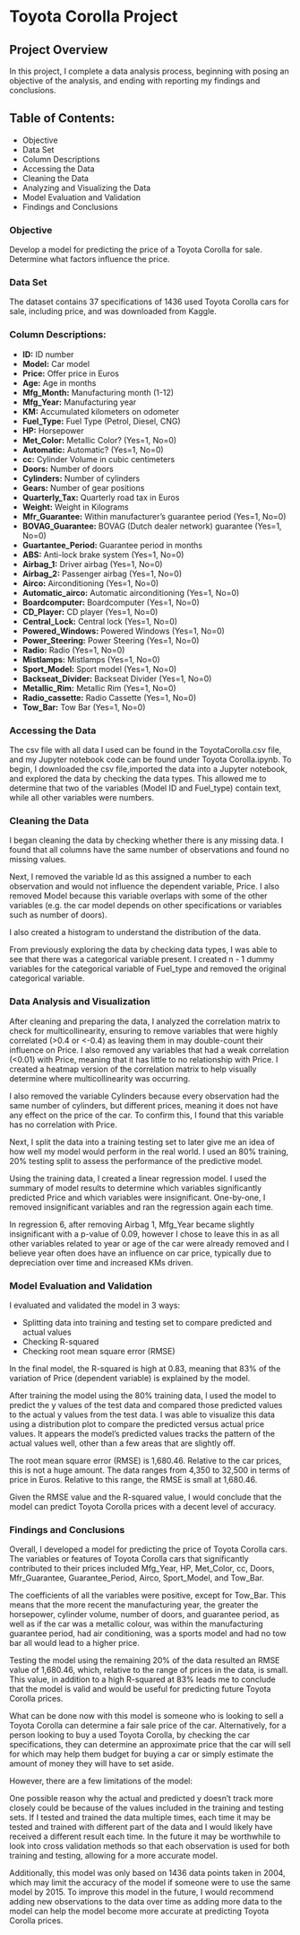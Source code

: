 # Toyota Corolla Project

## Project Overview 

In this project, I complete a data analysis process, beginning with posing an objective of the analysis, and ending with reporting my findings and conclusions. 


## Table of Contents: 
* Objective
* Data Set
* Column Descriptions
* Accessing the Data
* Cleaning the Data
* Analyzing and Visualizing the Data 
* Model Evaluation and Validation
* Findings and Conclusions


### Objective

Develop a model for predicting the price of a Toyota Corolla for sale. Determine what factors influence the price. 


### Data Set

The dataset contains 37 specifications of 1436 used Toyota Corolla cars for sale, including price, and was downloaded from Kaggle. 

### Column Descriptions:

* **ID:** ID number
* **Model:** Car model
* **Price:** Offer price in Euros
* **Age:** Age in months
* **Mfg_Month:** Manufacturing month (1-12)
* **Mfg_Year:** Manufacturing year
* **KM:** Accumulated kilometers on odometer
* **Fuel_Type:** Fuel Type (Petrol, Diesel, CNG)
* **HP:** Horsepower
* **Met_Color:** Metallic Color? (Yes=1, No=0)
* **Automatic:** Automatic? (Yes=1, No=0)
* **cc:** Cylinder Volume in cubic centimeters
* **Doors:** Number of doors
* **Cylinders:** Number of cylinders
* **Gears:** Number of gear positions
* **Quarterly_Tax:** Quarterly road tax in Euros
* **Weight:** Weight in Kilograms
* **Mfr_Guarantee:** Within manufacturer’s guarantee period (Yes=1, No=0)
* **BOVAG_Guarantee:** BOVAG (Dutch dealer network) guarantee (Yes=1, No=0)
* **Guartantee_Period:** Guarantee period in months
* **ABS:** Anti-lock brake system (Yes=1, No=0)
* **Airbag_1:** Driver airbag (Yes=1, No=0)
* **Airbag_2:** Passenger airbag (Yes=1, No=0)
* **Airco:** Airconditioning (Yes=1, No=0)
* **Automatic_airco:** Automatic airconditioning (Yes=1, No=0)
* **Boardcomputer:** Boardcomputer (Yes=1, No=0)
* **CD_Player:** CD player (Yes=1, No=0)
* **Central_Lock:** Central lock (Yes=1, No=0)
* **Powered_Windows:** Powered Windows (Yes=1, No=0)
* **Power_Steering:** Power Steering (Yes=1, No=0)
* **Radio:** Radio (Yes=1, No=0)
* **Mistlamps:** Mistlamps (Yes=1, No=0)
* **Sport_Model:** Sport model (Yes=1, No=0)
* **Backseat_Divider:** Backseat Divider (Yes=1, No=0)
* **Metallic_Rim:** Metallic Rim (Yes=1, No=0)
* **Radio_cassette:** Radio Cassette (Yes=1, No=0)
* **Tow_Bar:** Tow Bar (Yes=1, No=0)


### Accessing the Data

The csv file with all data I used can be found in the ToyotaCorolla.csv file, and my Jupyter notebook code can be found under Toyota Corolla.ipynb. To begin, I downloaded the csv file,imported the data into a Jupyter notebook, and explored the data by checking the data types. This allowed me to determine that two of the variables (Model ID and Fuel_type) contain text, while all other variables were numbers. 

### Cleaning the Data

I began cleaning the data by checking whether there is any missing data. I found that all columns have the same number of observations and found no missing values.

Next, I removed the variable Id as this assigned a number to each observation and would not influence the dependent variable, Price. I also removed Model because this variable overlaps with some of the other variables (e.g. the car model depends on other specifications or variables such as number of doors).

I also created a histogram to understand the distribution of the data.  

From previously exploring the data by checking data types, I was able to see that there was a categorical variable present. I created n - 1 dummy variables for the categorical variable of Fuel_type and removed the original categorical variable. 

### Data Analysis and Visualization

After cleaning and preparing the data, I analyzed the correlation matrix to check for multicollinearity, ensuring to remove variables that were highly correlated (>0.4 or <-0.4) as leaving them in may double-count their influence on Price. I also removed any variables that had a weak correlation (<0.01) with Price, meaning that it has little to no relationship with Price. I created a heatmap version of the correlation matrix to help visually determine where multicollinearity was occurring. 

I also removed the variable Cylinders because every observation had the same number of cylinders, but different prices, meaning it does not have any effect on the price of the car. To confirm this, I found that this variable has no correlation with Price. 

Next, I split the data into a training testing set to later give me an idea of how well my model would perform in the real world. I used an 80% training, 20% testing split to assess the performance of the predictive model. 

Using the training data, I created a linear regression model. I used the summary of model results to determine which variables significantly predicted Price and which variables were insignificant. One-by-one, I removed insignificant variables and ran the regression again each time. 

In regression 6, after removing Airbag 1, Mfg_Year became slightly insignificant with a p-value of 0.09, however I chose to leave this in as all other variables related to year or age of the car were already removed and I believe year often does have an influence on car price, typically due to depreciation over time and increased KMs driven. 


### Model Evaluation and Validation 

I evaluated and validated the model in 3 ways:
* Splitting data into training and testing set to compare predicted and actual values
*	Checking R-squared
* Checking root mean square error (RMSE)

In the final model, the R-squared is high at 0.83, meaning that 83% of the variation of Price (dependent variable) is explained by the model. 

After training the model using the 80% training data, I used the model to predict the y values of the test data and compared those predicted values to the actual y values from the test data. I was able to visualize this data using a distribution plot to compare the predicted versus actual price values. It appears the model’s predicted values tracks the pattern of the actual values well, other than a few areas that are slightly off. 

The root mean square error (RMSE) is 1,680.46. Relative to the car prices, this is not a huge amount. The data ranges from 4,350 to 32,500 in terms of price in Euros. Relative to this range, the RMSE is small at 1,680.46.

Given the RMSE value and the R-squared value, I would conclude that the model can predict Toyota Corolla prices with a decent level of accuracy. 

### Findings and Conclusions

Overall, I developed a model for predicting the price of Toyota Corolla cars. The variables or features of Toyota Corolla cars that significantly contributed to their prices included Mfg_Year, HP, Met_Color, cc, Doors, Mfr_Guarantee, Guarantee_Period, Airco, Sport_Model, and Tow_Bar. 

The coefficients of all the variables were positive, except for Tow_Bar. This means that the more recent the manufacturing year, the greater the horsepower, cylinder volume, number of doors, and guarantee period, as well as if the car was a metallic colour, was within the manufacturing guarantee period, had air conditioning, was a sports model and had no tow bar all would lead to a higher price. 

Testing the model using the remaining 20% of the data resulted an RMSE value of 1,680.46, which, relative to the range of prices in the data, is small. This value, in addition to a high R-squared at 83% leads me to conclude that the model is valid and would be useful for predicting future Toyota Corolla prices. 

What can be done now with this model is someone who is looking to sell a Toyota Corolla can determine a fair sale price of the car. Alternatively, for a person looking to buy a used Toyota Corolla, by checking the car specifications, they can determine an approximate price that the car will sell for which may help them budget for buying a car or simply estimate the amount of money they will have to set aside. 

However, there are a few limitations of the model:

One possible reason why the actual and predicted y doesn’t track more closely could be because of the values included in the training and testing sets. If I tested and trained the data multiple times, each time it may be tested and trained with different part of the data and I would likely have received a different result each time. In the future it may be worthwhile to look into cross validation methods so that each observation is used for both training and testing, allowing for a more accurate model. 

Additionally, this model was only based on 1436 data points taken in 2004, which may limit the accuracy of the model if someone were to use the same model by 2015. To improve this model in the future, I would recommend adding new observations to the data over time as adding more data to the model can help the model become more accurate at predicting Toyota Corolla prices. 
